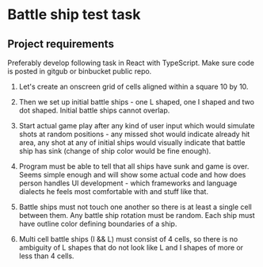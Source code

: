 # Battle ship test task



## Project requirements

Preferably develop following task in React with TypeScript. Make sure code is posted in gitgub or binbucket public repo.

1) Let's create an onscreen grid of cells aligned within a square 10 by 10.

2) Then we set up initial battle ships - one L shaped, one I shaped and two dot shaped. Initial battle ships cannot overlap.

3) Start actual game play after any kind of user input which would simulate shots at random positions - any missed shot would indicate already hit area, any shot at any of initial ships would visually indicate that battle ship has sink (change of ship color would be fine enough).

4) Program must be able to tell that all ships have sunk and game is over.
Seems simple enough and will show some actual code and how does person handles UI development - which frameworks and language dialects he feels most comfortable with and stuff like that.

5) Battle ships must not touch one another so there is at least a single cell between them. Any battle ship rotation must be random.
Each ship must have outline color defining boundaries of a ship.

6) Multi cell battle ships (I && L) must consist of 4 cells, so there is no ambiguity of L shapes that do not look like L and I shapes of more or less than 4 cells.



